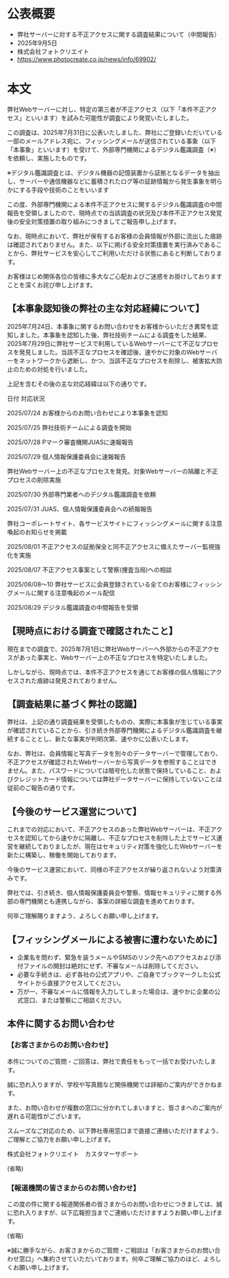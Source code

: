 # 公表概要
- 弊社サーバーに対する不正アクセスに関する調査結果について（中間報告）
- 2025年9月5日
- 株式会社フォトクリエイト
- https://www.photocreate.co.jp/news/info/69902/

# 本文
弊社Webサーバーに対し、特定の第三者が不正アクセス（以下「本件不正アクセス」といいます）を試みた可能性が調査により発覚いたしました。

この調査は、2025年7月31日に公表いたしました、弊社にご登録いただいている一部のメールアドレス宛に、フィッシングメールが送信されている事象（以下「本事象」といいます）を受けて、外部専門機関によるデジタル鑑識調査（※）を依頼し、実施したものです。

※デジタル鑑識調査とは、デジタル機器の記憶装置から証拠となるデータを抽出し、サーバーや通信機器などに蓄積されたログ等の証跡情報から発生事象を明らかにする手段や技術のことをいいます

この度、外部専門機関による本件不正アクセスに関するデジタル鑑識調査の中間報告を受領しましたので、現時点での当該調査の状況及び本件不正アクセス発覚後の安全対策措置の取り組みにつきましてご報告申し上げます。

なお、現時点において、弊社が保有するお客様の会員情報が外部に流出した痕跡は確認されておりません。また、以下に掲げる安全対策措置を実行済みであることから、弊社サービスを安心してご利用いただける状態にあると判断しております。

お客様はじめ関係各位の皆様に多大なご心配およびご迷惑をお掛けしておりますことを深くお詫び申し上げます。

## 【本事象認知後の弊社の主な対応経緯について】
2025年7月24日、本事象に関するお問い合わせをお客様からいただき異常を認知しました。本事象を認知した後、弊社技術チームによる調査をした結果、2025年7月29日に弊社サービスで利用しているWebサーバーにて不正なプロセスを発見しました。当該不正なプロセスを確認後、速やかに対象のWebサーバーをネットワークから遮断し、かつ、当該不正なプロセスを削除し、被害拡大防止のための対処を行いました。

上記を含むその後の主な対応経緯は以下の通りです。

日付	対応状況

2025/07/24	お客様からのお問い合わせにより本事象を認知

2025/07/25	弊社技術チームによる調査を開始

2025/07/28	Pマーク審査機関JUASに速報報告

2025/07/29	個人情報保護委員会に速報報告

弊社Webサーバー上の不正なプロセスを発見。対象Webサーバーの隔離と不正プロセスの削除実施

2025/07/30	外部専門業者へのデジタル鑑識調査を依頼

2025/07/31	JUAS、個人情報保護委員会への続報報告

弊社コーポレートサイト、各サービスサイトにフィッシングメールに関する注意喚起のお知らせを掲載

2025/08/01	不正アクセスの証拠保全と同不正アクセスに備えたサーバー監視強化を実施

2025/08/07	不正アクセス事案として警察(捜査当局)への相談

2025/08/08〜10	弊社サービスに会員登録されている全てのお客様にフィッシングメールに関する注意喚起のメール配信

2025/08/29	デジタル鑑識調査の中間報告を受領
 

## 【現時点における調査で確認されたこと】
現在までの調査で、2025年7月1日に弊社Webサーバーへ外部からの不正アクセスがあった事実と、Webサーバー上の不正なプロセスを特定いたしました。

しかしながら、現時点では、本件不正アクセスを通じてお客様の個人情報にアクセスされた痕跡は発見されておりません。

## 【調査結果に基づく弊社の認識】
弊社は、上記の通り調査結果を受領したものの、実際に本事象が生じている事実が確認されていることから、引き続き外部専門機関によるデジタル鑑識調査を継続することとし、新たな事実が判明次第、速やかに公表いたします。

なお、弊社は、会員情報と写真データを別々のデータサーバーで管理しており、不正アクセスが確認されたWebサーバーから写真データを参照することはできません。また、パスワードについては暗号化した状態で保持していること、およびクレジットカード情報については弊社データサーバーに保持していないことは従前のご報告の通りです。

## 【今後のサービス運営について】
これまでの対応において、不正アクセスのあった弊社Webサーバーは、不正アクセスを認知してから速やかに隔離し、不正なプロセスを削除した上でサービス運営を継続しておりましたが、現在はセキュリティ対策を強化したWebサーバーを新たに構築し、稼働を開始しております。

今後のサービス運営において、同様の不正アクセスが繰り返されないよう対策済みです。

弊社では、引き続き、個人情報保護委員会や警察、情報セキュリティに関する外部の専門機関とも連携しながら、事案の詳細な調査を進めております。

何卒ご理解賜りますよう、よろしくお願い申し上げます。

## 【フィッシングメールによる被害に遭わないために】
- 企業名を問わず、緊急を装うメールやSMSのリンク先へのアクセスおよび添付ファイルの開封は絶対にせず、不審なメールは削除してください。
- 必要な手続きは、必ず各社の公式アプリや、ご自身でブックマークした公式サイトから直接アクセスしてください。
- 万が一、不審なメールに情報を入力してしまった場合は、速やかに企業の公式窓口、または警察にご相談ください。

## 本件に関するお問い合わせ
### 【お客さまからのお問い合わせ】
本件についてのご質問・ご回答は、弊社で責任をもって一括でお受けいたします。

誠に恐れ入りますが、学校や写真館など関係機関では詳細のご案内ができかねます。

また、お問い合わせが複数の窓口に分かれてしまいますと、皆さまへのご案内が遅れる可能性がございます。

スムーズなご対応のため、以下弊社専用窓口まで直接ご連絡いただけますよう、ご理解とご協力をお願い申し上げます。

株式会社フォトクリエイト　カスタマーサポート

(省略)

### 【報道機関の皆さまからのお問い合わせ】
この度の件に関する報道関係者の皆さまからのお問い合わせにつきましては、誠に恐れ入りますが、以下広報担当までご連絡いただけますようお願い申し上げます。

(省略)

※誠に勝手ながら、お客さまからのご質問・ご相談は「お客さまからのお問い合わせ窓口」へ集約させていただいております。何卒ご理解ご協力のほど、よろしくお願い申し上げます。
